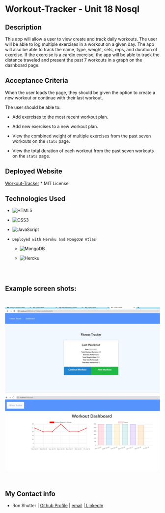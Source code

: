 # Workout-Tracker - Unit 18 Nosql


## Description

This app will allow a user to view create and track daily workouts. The user will be able to log multiple exercises in a workout on a given day. The app will also be able to track the name, type, weight, sets, reps, and duration of exercise. If the exercise is a cardio exercise, the app will be able to track the distance traveled and present the past 7 workouts in a graph on the dashboard page.



## Acceptance Criteria

When the user loads the page, they should be given the option to create a new workout or continue with their last workout.

The user should be able to:

  * Add exercises to the most recent workout plan.

  * Add new exercises to a new workout plan.

  * View the combined weight of multiple exercises from the past seven workouts on the `stats` page.

  * View the total duration of each workout from the past seven workouts on the `stats` page.


## Deployed Website
[Workout-Tracker](https://polar-lake-80445.herokuapp.com/) * MIT License



## Technologies Used

* ![HTML5](https://img.shields.io/badge/html5-%23E34F26.svg?style=for-the-badge&logo=html5&logoColor=white)


* ![CSS3](https://img.shields.io/badge/css3-%231572B6.svg?style=for-the-badge&logo=css3&logoColor=white)


* ![JavaScript](https://img.shields.io/badge/javascript-%23323330.svg?style=for-the-badge&logo=javascript&logoColor=%23F7DF1E)

* `Deployed with Heroku and MongoDB Atlas` 

  * ![MongoDB](https://img.shields.io/badge/MongoDB-%234ea94b.svg?style=for-the-badge&logo=mongodb&logoColor=white)

  * ![Heroku](https://img.shields.io/badge/heroku-%23430098.svg?style=for-the-badge&logo=heroku&logoColor=white)
<br>
<br>

 ## Example screen shots:
<br>
<p>
<img src="Workout-Start.JPG" alt="Start Page demo">


<img src="Workout-Dashboard.JPG" alt="Dashboard demo">


</p>

<br>

## My Contact info
- Ron Shutter | [ Github Profile](https://github.com/Proton-8) | <a href="mailto:ronashutter@gmail.com"> email</a> |<a href="https://www.linkedin.com/in/ron-shutter-95613211/"> LinkedIn</a><br>
    </p>
